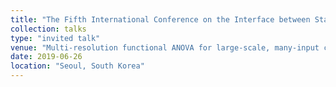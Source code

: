 ```yaml
---
title: "The Fifth International Conference on the Interface between Statistics and Engineering (ICISE) 2019"
collection: talks
type: "invited talk"
venue: "Multi-resolution functional ANOVA for large-scale, many-input computer experiments"
date: 2019-06-26
location: "Seoul, South Korea"
---
```

